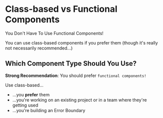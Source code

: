 # Class-based vs Functional Components

You Don't Have To Use Functional Components!

You can use class-based components if you prefer them (though it's really not necessarily recommended...)

## Which Component Type Should You Use?

<b>Strong Recommendation</b>: You should prefer `functional components!`

Use class-based...

-   ...you <b>prefer</b> them
-   ...you're working on an existing project or in a team where they're getting used
-   ...you're building an Error Boundary
